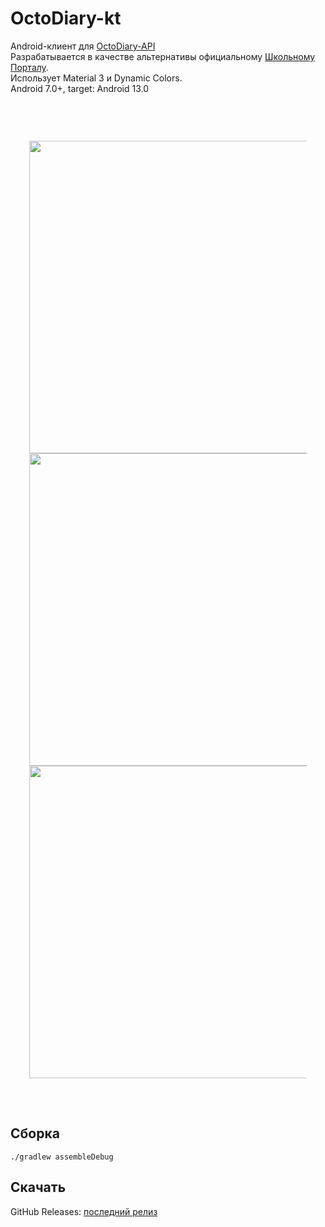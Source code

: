 # OctoDiary-kt

Android-клиент для [OctoDiary-API](https://github.com/octodiary/octodiary-api)  
Разрабатывается в качестве альтернативы
официальному [Школьному Порталу](https://school.mosreg.ru/about/project).  
Использует Material 3 и Dynamic Colors.  
Android 7.0+, target: Android 13.0

&nbsp;

<div align=center style="padding: 30px">
<img src=https://user-images.githubusercontent.com/66333241/202867560-e446484e-9dff-4a2c-86a7-f97bfd34328d.jpg height=500px>
<img src=https://user-images.githubusercontent.com/66333241/202867561-493fc89f-c32d-4acd-b5e4-2bf74f4e4031.jpg height=500px>
<img src=https://user-images.githubusercontent.com/66333241/202867559-10ecceef-8329-4b43-a849-c077f3f8b364.jpg height=500px>
</div>
&nbsp; 

## Сборка

```./gradlew assembleDebug```

## Скачать

GitHub Releases: [последний релиз](https://github.com/octodiary/octodiary-kt/releases/latest)

